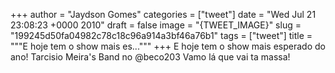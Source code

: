 
+++
author = "Jaydson Gomes"
categories = ["tweet"]
date = "Wed Jul 21 23:08:23 +0000 2010"
draft = false
image = "{TWEET_IMAGE}"
slug = "199245d50fa04982c78c18c96a914a3bf46a76b1"
tags = ["tweet"]
title = """E hoje tem o show mais es..."""
+++
E hoje tem o show mais esperado do ano! Tarcisio Meira's Band no @beco203 Vamo lá que vai ta massa!
